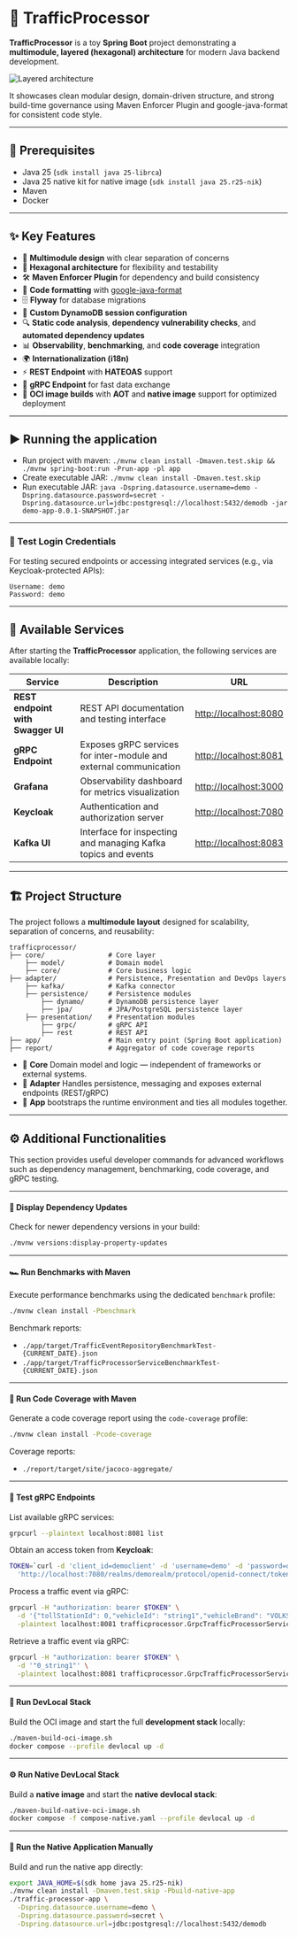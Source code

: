 # 🚦 TrafficProcessor

**TrafficProcessor** is a toy **Spring Boot** project demonstrating a **multimodule, layered (hexagonal) architecture** for modern Java backend development.

![Layered architecture](images/LayeredArchitecture.png)

It showcases clean modular design, domain-driven structure, and strong build-time governance using Maven Enforcer Plugin and google-java-format for consistent code style.

---

## 📝 Prerequisites

* Java 25 (`sdk install java 25-librca`)
* Java 25 native kit for native image (`sdk install java 25.r25-nik`)
* Maven
* Docker

---

## ✨ Key Features

* 🧩 **Multimodule design** with clear separation of concerns
* 🧱 **Hexagonal architecture** for flexibility and testability
* 🛠️ **Maven Enforcer Plugin** for dependency and build consistency
* 🧹 **Code formatting** with [google-java-format](https://github.com/google/google-java-format)
* 🗄️ **Flyway** for database migrations
* 💾 **Custom DynamoDB session configuration**
* 🔍 **Static code analysis**, **dependency vulnerability checks**, and **automated dependency updates**
* 📊 **Observability**, **benchmarking**, and **code coverage** integration
* 🌍 **Internationalization (i18n)**
* ⚡ **REST Endpoint** with **HATEOAS** support
* 🔗 **gRPC Endpoint** for fast data exchange
* 🐳 **OCI image builds** with **AOT** and **native image** support for optimized deployment

---

## ▶️ Running the application

* Run project with maven: `./mvnw clean install -Dmaven.test.skip && ./mvnw spring-boot:run -Prun-app -pl app`
* Create executable JAR: `./mvnw clean install -Dmaven.test.skip`
* Run executable JAR: `java -Dspring.datasource.username=demo -Dspring.datasource.password=secret -Dspring.datasource.url=jdbc:postgresql://localhost:5432/demodb -jar demo-app-0.0.1-SNAPSHOT.jar`

---

### 🔐 Test Login Credentials

For testing secured endpoints or accessing integrated services (e.g., via Keycloak-protected APIs):

```
Username: demo  
Password: demo
```

---

## 🚀 Available Services

After starting the **TrafficProcessor** application, the following services are available locally:

| Service                              | Description                                                       | URL                                            |
| ------------------------------------ | ----------------------------------------------------------------- | ---------------------------------------------- |
| **REST endpoint with Swagger UI**    | REST API documentation and testing interface                      | [http://localhost:8080](http://localhost:8080) |
| **gRPC Endpoint**                    | Exposes gRPC services for inter-module and external communication | [http://localhost:8081](http://localhost:8081) |
| **Grafana**                          | Observability dashboard for metrics visualization                 | [http://localhost:3000](http://localhost:3000) |
| **Keycloak**                         | Authentication and authorization server                           | [http://localhost:7080](http://localhost:7080) |
| **Kafka UI**                         | Interface for inspecting and managing Kafka topics and events     | [http://localhost:8083](http://localhost:8083) |

---

## 🏗️ Project Structure

The project follows a **multimodule layout** designed for scalability, separation of concerns, and reusability:

```
trafficprocessor/
├── core/                # Core layer
    ├── model/           # Domain model
    ├── core/            # Core business logic
├── adapter/             # Persistence, Presentation and DevOps layers
    ├── kafka/           # Kafka connector
    ├── persistence/     # Persistence modules
        ├── dynamo/      # DynamoDB persistence layer
        ├── jpa/         # JPA/PostgreSQL persistence layer
    ├── presentation/    # Presentation modules
        ├── grpc/        # gRPC API
        ├── rest         # REST API
├── app/                 # Main entry point (Spring Boot application)
├── report/              # Aggregator of code coverage reports
```

* 🧭 **Core** Domain model and logic — independent of frameworks or external systems.
* 🔌 **Adapter** Handles persistence, messaging and exposes external endpoints (REST/gRPC)
* 🚀 **App** bootstraps the runtime environment and ties all modules together.

---

## ⚙️ Additional Functionalities

This section provides useful developer commands for advanced workflows such as dependency management, benchmarking, code coverage, and gRPC testing.

---

#### 🔄 Display Dependency Updates

Check for newer dependency versions in your build:

```bash
./mvnw versions:display-property-updates
```

---

#### 🏎️ Run Benchmarks with Maven

Execute performance benchmarks using the dedicated `benchmark` profile:

```bash
./mvnw clean install -Pbenchmark
```

Benchmark reports:
* `./app/target/TrafficEventRepositoryBenchmarkTest-{CURRENT_DATE}.json`
* `./app/target/TrafficProcessorServiceBenchmarkTest-{CURRENT_DATE}.json`

---

#### 🧪 Run Code Coverage with Maven

Generate a code coverage report using the `code-coverage` profile:

```bash
./mvnw clean install -Pcode-coverage
```

Coverage reports:
* `./report/target/site/jacoco-aggregate/`

---

#### 📡 Test gRPC Endpoints

List available gRPC services:

```bash
grpcurl --plaintext localhost:8081 list
```

Obtain an access token from **Keycloak**:

```bash
TOKEN=`curl -d 'client_id=democlient' -d 'username=demo' -d 'password=demo' -d 'grant_type=password' \
  'http://localhost:7080/realms/demorealm/protocol/openid-connect/token' | jq -r .access_token`
```

Process a traffic event via gRPC:

```bash
grpcurl -H "authorization: bearer $TOKEN" \
  -d '{"tollStationId": 0,"vehicleId": "string1","vehicleBrand": "VOLKSWAGEN","timestamp": 0}' \
  -plaintext localhost:8081 trafficprocessor.GrpcTrafficProcessorService.processTrafficEvent
```

Retrieve a traffic event via gRPC:

```bash
grpcurl -H "authorization: bearer $TOKEN" \
  -d '"0_string1"' \
  -plaintext localhost:8081 trafficprocessor.GrpcTrafficProcessorService.retrieveTrafficEvent
```

---

#### 🧱 Run DevLocal Stack

Build the OCI image and start the full **development stack** locally:

```bash
./maven-build-oci-image.sh
docker compose --profile devlocal up -d
```

---

#### ⚙️ Run Native DevLocal Stack

Build a **native image** and start the **native devlocal stack**:

```bash
./maven-build-native-oci-image.sh
docker compose -f compose-native.yaml --profile devlocal up -d
```

---

#### 🐇 Run the Native Application Manually

Build and run the native app directly:

```bash
export JAVA_HOME=$(sdk home java 25.r25-nik)
./mvnw clean install -Dmaven.test.skip -Pbuild-native-app
./traffic-processor-app \
  -Dspring.datasource.username=demo \
  -Dspring.datasource.password=secret \
  -Dspring.datasource.url=jdbc:postgresql://localhost:5432/demodb
```


